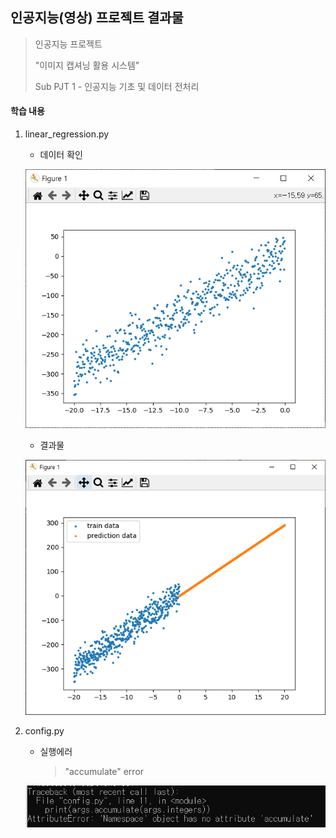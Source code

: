 ## 인공지능(영상) 프로젝트 결과물

>  인공지능 프로젝트
>
> "이미지 캡셔닝 활용 시스템"
>
> Sub PJT 1 - 인공지능 기초 및 데이터 전처리



#### 학습 내용

1. linear_regression.py

   - 데이터 확인

   ![image1](./hw1-1.PNG)

   - 결과물

   ![linear_regression](./linear_regression.PNG)

2. config.py

   - 실행에러

     > "accumulate" error

   ![hw2-error](./hw2.PNG)

